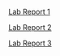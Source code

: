 [Lab Report 1](https://melinadika.github.io/cse15l-lab-reports/lab-report-1-week-2.html)

[Lab Report 2](https://melinadika.github.io/cse15l-lab-reports/lab-report-2-week-4.html)

[Lab Report 3](https://melinadika.github.io/cse15l-lab-reports/lab-report-3-week-6.html)
